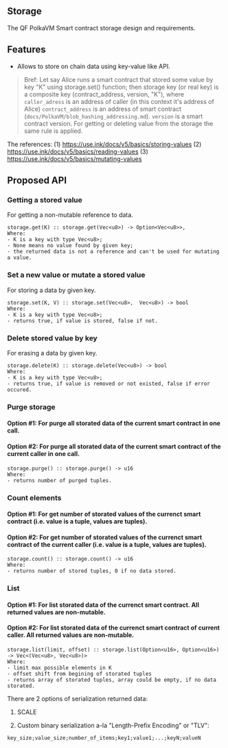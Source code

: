 ## Storage

The QF PolkaVM Smart contract storage design and requirements.

## Features

- Allows to store on chain data using key-value like API.
> Bref:
> Let say Alice runs a smart contract that stored some value by key "K" using storage.set() function;
> then storage key (or real key) is a composite key (contract_address, version, "K"),
> where `caller_adress` is an address of caller (in this context it's address of Alice)
> `contract_address` is an address of smart contract (`docs/PolkaVM/blob_hashing_addressing.md`).
> `version` is a smart contract version.
> For getting or deleting value from the storage the same rule is applied.
>

The references:
(1) https://use.ink/docs/v5/basics/storing-values
(2) https://use.ink/docs/v5/basics/reading-values
(3) https://use.ink/docs/v5/basics/mutating-values

## Proposed API

### Getting a stored value

For getting a non-mutable reference to data.
```
storage.get(K) :: storage.get(Vec<u8>) -> Option<Vec<u8>>,
Where:
- K is a key with type Vec<u8>;
- None means no value found by given key;
- the returned data is not a reference and can't be used for mutating a value.
```

### Set a new value or mutate a stored value

For storing a data by given key.
```
storage.set(K, V) :: storage.set(Vec<u8>,  Vec<u8>) -> bool
Where:
- K is a key with type Vec<u8>;
- returns true, if value is stored, false if not.
```

### Delete stored value by key
For erasing a data by given key.
```
storage.delete(K) :: storage.delete(Vec<u8>) -> bool
Where:
- K is a key with type Vec<u8>;
- returns true, if value is removed or not existed, false if error occured.
```

### Purge storage

#### Option #1: For purge all storated data of the current smart contract in one call.

#### Option #2: For purge all storated data of the current smart contract of the current caller in one call.

```
storage.purge() :: storage.purge() -> u16
Where:
- returns number of purged tuples.
```

### Count elements

#### Option #1: For get number of storated values of the currenct smart contract (i.e. value is a tuple, values are tuples).

#### Option #2: For get number of storated values of the currenct smart contract of the current caller (i.e. value is a tuple, values are tuples).

```
storage.count() :: storage.count() -> u16
Where:
- returns number of stored tuples, 0 if no data stored.
```

### List

#### Option #1: For list storated data of the currenct smart contract. All returned values are non-mutable.

#### Option #2: For list storated data of the currenct smart contract of current caller. All returned values are non-mutable.

```
storage.list(limit, offset) :: storage.list(Option<u16>, Option<u16>) -> Vec<(Vec<u8>, Vec<u8>)>
Where:
- limit max possible elements in K
- offset shift from begining of storated tuples
- returns array of storated tuples, array could be empty, if no data storated.
```

There are 2 options of serialization returned data:

1. SCALE

2. Custom binary serialization a-la "Length-Prefix Encoding" or "TLV":

```
key_size;value_size;number_of_items;key1;value1;...;keyN;valueN
```